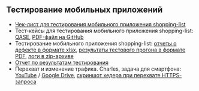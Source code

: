 ## Тестирование мобильных приложений

* [Чек-лист для тестирования мобильного приложения shopping-list](https://docs.google.com/spreadsheets/d/1QWcbtx1jZbGyE9vBcp6BjKUezzMLewgu2rvJVe24xhQ/edit?usp=sharing)
* Тест-кейсы для тестирования мобильного приложения shopping-list: [QASE](https://app.qase.io/project/G9?author=278&suite=326), [PDF-файл на GitHub](https://github.com/khramovich/mobile/blob/main/TD.%20Mobile%20testing.pdf)
* Тестирование мобильного приложения shopping-list: [отчеты о дефекте в формате xlsx](https://github.com/khramovich/mobile/blob/main/%D0%A0%D0%BE%D0%BC%D0%B0%D0%BD%20%D0%A5%D1%80%D0%B0%D0%BC%D0%BE%D0%B2%D0%B8%D1%87.%20%D0%9E%D1%82%D1%87%D0%B5%D1%82%D1%8B%20%D0%BE%20%D0%B4%D0%B5%D1%84%D0%B5%D0%BA%D1%82%D0%B0%D1%85%20(%D0%BC%D0%BE%D0%B1%D0%B8%D0%BB%D1%8C%D0%BD%D0%BE%D0%B5%20%D0%BF%D1%80%D0%B8%D0%BB%D0%BE%D0%B6%D0%B5%D0%BD%D0%B8%D0%B5).xlsx), [результаты тестового прогона в формате PDF](https://github.com/khramovich/mobile/blob/main/TD.%20Mobile%20testing.pdf), [логи в zip-архиве](https://github.com/khramovich/mobile/blob/main/%D0%9B%D0%BE%D0%B3%D0%B8%20Android%20Studio.zip)
* [Отчет по результатам тестирования](https://github.com/khramovich/mobile/blob/main/%D0%9E%D1%82%D1%87%D0%B5%D1%82%20%D0%BF%D0%BE%20%D1%80%D0%B5%D0%B7%D1%83%D0%BB%D1%8C%D1%82%D0%B0%D1%82%D0%B0%D0%BC%20%D1%82%D0%B5%D1%81%D1%82%D0%B8%D1%80%D0%BE%D0%B2%D0%B0%D0%BD%D0%B8%D1%8F%20shopping-list.pdf)
* Перехват и изменение трафика. Charles, задача для смартфона: [YouTube](https://youtu.be/Ggc1FDc0lOg) / [Google Drive](https://drive.google.com/file/d/1Yv5nE1OfVqLwqMOWgPl8H8LnmoWvOydn/view?usp=sharing), [скриншот хедера при перехвате HTTPS-запроса](https://drive.google.com/file/d/1NahJ9IfnMVXmX1HvQdU8pQPkKS1pqRyU/view?usp=sharing)
